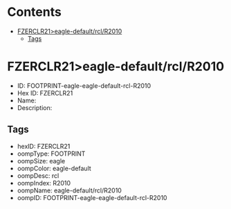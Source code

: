 



Contents
========

* [FZERCLR21>eagle-default/rcl/R2010](#fzerclr21eagle-defaultrclr2010)
	* [Tags](#tags)

# FZERCLR21>eagle-default/rcl/R2010

- ID: FOOTPRINT-eagle-eagle-default-rcl-R2010
- Hex ID: FZERCLR21
- Name: 
- Description: 

## Tags

- hexID: FZERCLR21
- oompType: FOOTPRINT
- oompSize: eagle
- oompColor: eagle-default
- oompDesc: rcl
- oompIndex: R2010
- oompName: eagle-default/rcl/R2010
- oompID: FOOTPRINT-eagle-eagle-default-rcl-R2010

